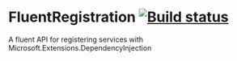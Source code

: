 # FluentRegistration [![Build status](https://ci.appveyor.com/api/projects/status/yv1rceysbrlj65wu?svg=true)](https://ci.appveyor.com/api/projects/status/yv1rceysbrlj65wu?svg=true)

A fluent API for registering services with Microsoft.Extensions.DependencyInjection
